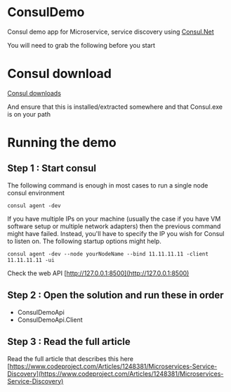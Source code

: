 # ConsulDemo
Consul demo app for Microservice, service discovery using [Consul.Net](https://github.com/PlayFab/consuldotnet)

You will need to grab the following before you start

# Consul download

[Consul downloads](https://www.consul.io/downloads.html)

And ensure that this is installed/extracted somewhere and that Consul.exe is on your path

# Running the demo

## Step 1 : Start consul


The following command is enough in most cases to run a single node consul environment
```
consul agent -dev
```

If you have multiple IPs on your machine (usually the case if you have VM software setup or multiple network adapters) then
the previous command might have failed. Instead, you'll have to specify the IP you wish for Consul to listen on. The following
startup options might help.

```
consul agent -dev --node yourNodeName --bind 11.11.11.11 -client 11.11.11.11 -ui
```

Check the web API  [http://127.0.0.1:8500](http://127.0.0.1:8500)


## Step 2 : Open the solution and run these in order
- ConsulDemoApi
- ConsulDemoApi.Client

## Step 3 : Read the full article 
Read the full article that describes this here [https://www.codeproject.com/Articles/1248381/Microservices-Service-Discovery](https://www.codeproject.com/Articles/1248381/Microservices-Service-Discovery)


